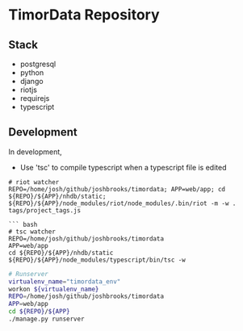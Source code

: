 # TimorData Repository

## Stack

 - postgresql
 - python
 - django
 - riotjs
 - requirejs
 - typescript


## Development

In development,

 - Use 'tsc' to compile typescript when a typescript file is edited

```
# riot watcher
REPO=/home/josh/github/joshbrooks/timordata; APP=web/app; cd ${REPO}/${APP}/nhdb/static; ${REPO}/${APP}/node_modules/riot/node_modules/.bin/riot -m -w . tags/project_tags.js

``` bash
# tsc watcher
REPO=/home/josh/github/joshbrooks/timordata
APP=web/app
cd ${REPO}/${APP}/nhdb/static
${REPO}/${APP}/node_modules/typescript/bin/tsc -w
```

``` bash
# Runserver
virtualenv_name="timordata_env"
workon ${virtualenv_name}
REPO=/home/josh/github/joshbrooks/timordata
APP=web/app
cd ${REPO}/${APP}
./manage.py runserver
```
